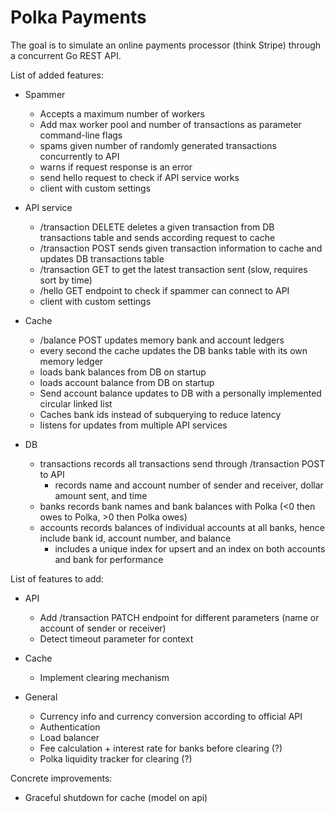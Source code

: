 # Polka Payments

The goal is to simulate an online payments processor (think Stripe) through a concurrent Go REST API.

List of added features:

 - Spammer
    - Accepts a maximum number of workers
    - Add max worker pool and number of transactions as parameter command-line flags
    - spams given number of randomly generated transactions concurrently to API
    - warns if request response is an error
    - send hello request to check if API service works
    - client with custom settings

 - API service
    - /transaction DELETE deletes a given transaction from DB transactions table and sends according request to cache
    - /transaction POST sends given transaction information to cache and updates DB transactions table
    - /transaction GET to get the latest transaction sent (slow, requires sort by time)
    - /hello GET endpoint to check if spammer can connect to API
    - client with custom settings

 - Cache
    - /balance POST updates memory bank and account ledgers 
    - every second the cache updates the DB banks table with its own memory ledger
    - loads bank balances from DB on startup
    - loads account balance from DB on startup
    - Send account balance updates to DB with a personally implemented circular linked list 
    - Caches bank ids instead of subquerying to reduce latency
    - listens for updates from multiple API services

 - DB
    - transactions records all transactions send through /transaction POST to API
        - records name and account number of sender and receiver, dollar amount sent, and time
    - banks records bank names and bank balances with Polka (<0 then owes to Polka, >0 then Polka owes)
    - accounts records balances of individual accounts at all banks, hence include bank id, account number, and balance
        - includes a unique index for upsert and an index on both accounts and bank for performance


List of features to add:

 - API
    - Add /transaction PATCH endpoint for different parameters (name or account of sender or receiver)
    - Detect timeout parameter for context

 - Cache
    - Implement clearing mechanism

 - General
    - Currency info and currency conversion according to official API
    - Authentication
    - Load balancer
    - Fee calculation + interest rate for banks before clearing (?)
    - Polka liquidity tracker for clearing (?)

Concrete improvements:
 - Graceful shutdown for cache (model on api)